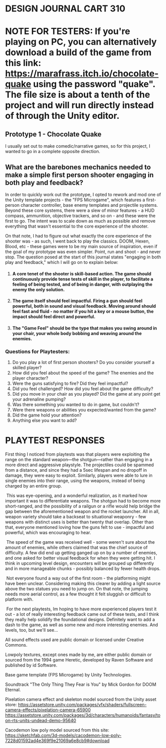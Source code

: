 # DESIGN JOURNAL CART 310

# NOTE FOR TESTERS: If you're playing on PC, you can alternatively download a build of the game from this link: https://marafrass.itch.io/chocolate-quake using the password "quake". The file size is about a tenth of the project and will run directly instead of through the Unity editor.

## Prototype 1 - Chocolate Quake

I usually set out to make comedic/narrative games, so for this project, I wanted to go in a complete opposite direction.



## What are the barebones mechanics needed to make a simple first person shooter engaging in both play and feedback?



In order to quickly work out the prototype, I opted to rework and mod one of the Unity template projects - the "FPS Microgame", which features a first-person character controller, base enemy templates and projectile systems. Beyond these core systems, there were a slew of minor features - a HUD compass, ammunition, objective trackers, and so on - and these were the first to go. The intent was to scale down as much as possible and remove everything that wasn't essential to the core experience of the shooter.

On that note, I had to figure out what exactly the core experience of the shooter was - as such, I went back to play the classics. DOOM, Hexen, Blood, etc - these games were to be my main source of inspiration, even if the goal of my prototype was even simpler. Point, run and shoot - and never stop. The question posed at the start of this journal states "engaging in both play and feedback," which I will go on to explain below:

1. #### A core tenet of the shooter is skill-based action. The game should continuously provide tense tests of skill in the player, to facilitate a feeling of being tested, and of being in danger, with outplaying the enemy the only solution.

2. #### The game itself should feel impactful. Firing a gun should feel powerful, both in sound and visual feedback. Moving around should feel fast and fluid - no matter if you hit a key or a mouse button, the impact should feel direct and powerful.

3. #### The "Game Feel" should be the type that makes you swing around in your chair, your whole body bobbing and weaving around the enemies.



### Questions for Playtesters:

1. Do you play a lot of first person shooters? Do you consider yourself a skilled player?
2. How did you feel about the speed of the game? The enemies and the player character?
3. Were the guns satisfying to fire? Did they feel impactful?
4. Did you feel challenged? How did you feel about the game difficulty?
5. Did you move in your chair as you played? Did the game at any point get your adrenaline pumping?
6. Was there something you wanted to do in game, but couldn't?
7. Were there weapons or abilities you expected/wanted from the game?
8. Did the game hold your attention?
9. Anything else you want to add?

# PLAYTEST RESPONSES

First thing I noticed from playtests was that players were exploiting the range on the standard weapon—the shotgun—rather than engaging in a more direct and aggressive playstyle. The projectiles could be spammed from a distance, and since they had a 5sec lifespan and no dropoff in damage, they were easy to exploit. Similarly, players were able to lure in single enemies into their range, using the weapons, instead of being charged by an entire group.

​	This was eye-opening, and a wonderful realization, as it marked how important it was to differentiate weapons. The shotgun had to become more short-ranged, and the possibility of a railgun or a rifle would help bridge the gap between the aforementioned weapon and the rocket launcher. All in all, weapon variety should take a backseat to situational weaponry - few weapons with distinct uses is better than twenty that overlap. Other than that, everyone mentioned loving how the guns felt to use - impactful and powerful, which was encouraging to hear.

​	The speed of the game was received well - some weren't sure about the amount of enemies, while others claimed that was the chief source of difficulty. A few did end up getting ganged up on by a number of enemies, and one asked for better visual feedback for when they were getting hit. I think in upcoming level design, encounters will be grouped up differently and in more manageable chunks - possibly balanced by fewer health drops.

​	Not everyone found a way out of the first room - the platforming might have been unclear. Considering making this clearer by adding a light source above the two statues you need to jump on. On that note, the jumping needs more aerial control, as a few thought it felt sluggish or difficult to platform with.

​	For the next playtests, Im hoping to have more experienced players test it out - a lot of really interesting feedback came out of these tests, and I think they really help solidify the foundational designs. Definitely want to add a dash to the game, as well as some new and more interesting enemies. And levels, too, but we'll see...


All sound effects used are public domain or licensed under Creative Commons.

Lowpoly textures, except ones made by me, are either public domain or sourced from the 1994 game Heretic, developed by Raven Software and published by id Software.

Base game template (FPS Microgame) by Unity Technologies.

Soundtrack "The Only Thing They Fear is You" by Mick Gordon for DOOM Eternal.

Pixelation camera effect and skeleton model sourced from the Unity asset store:
https://assetstore.unity.com/packages/vfx/shaders/fullscreen-camera-effects/pixelation-camera-65900
https://assetstore.unity.com/packages/3d/characters/humanoids/fantasy/toon-rts-units-undead-demo-95640

Cacodemon low poly model sourced from this site: https://sketchfab.com/3d-models/cacodemon-low-poly-7228d01592ad4e369f9e21069a6e8cb9#download
